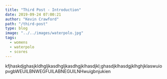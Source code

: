 ```yaml
---
title: "Third Post - Introduction"
date: 2019-09-24 07:00:21
author: "Kevin Crawford"
path: "/third-post"
type: blog
image: "../../images/waterpolo.jpg"
tags:
  - womens
  - waterpolo
  - scores
---
```


kfjhaskdjghasjkldhgljkasdhgljkasdhgjklhasdjkl;ghasdjklhasdgjklhghjklaswuiopvgbWEUILBNWEGFUILABNEGUILNHwuigbnjukien
